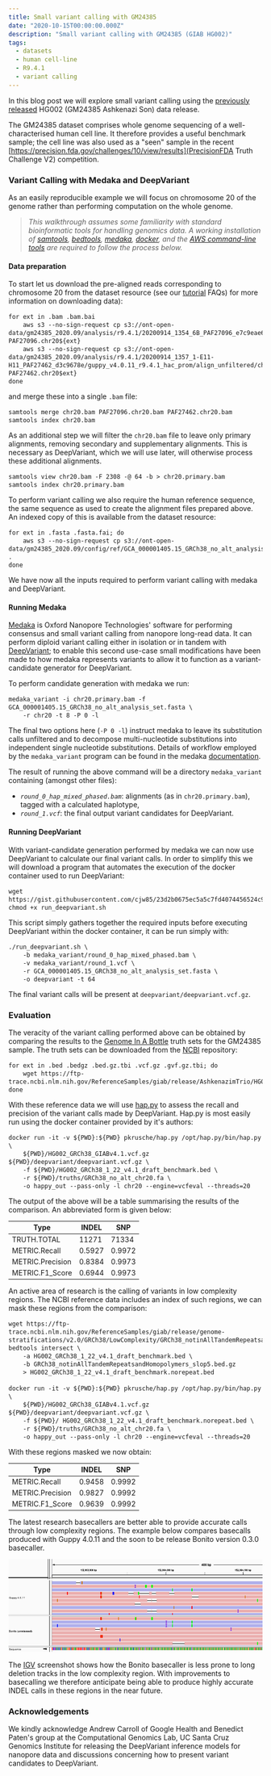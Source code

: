 ```yaml
---
title: Small variant calling with GM24385
date: "2020-10-15T00:00:00.000Z"
description: "Small variant calling with GM24385 (GIAB HG002)"
tags:
  - datasets
  - human cell-line
  - R9.4.1
  - variant calling
---
```


In this blog post we will explore small variant calling using the [previously
released](/gm24385_2020.09) HG002 (GM24385 Ashkenazi Son) data release.

The GM24385 dataset comprises whole genome sequencing of a well-characterised
human cell line. It therefore provides a useful benchmark sample; the cell line
was also used as a "seen" sample in the recent
[https://precision.fda.gov/challenges/10/view/results](PrecisionFDA Truth
Challenge V2) competition.


### Variant Calling with Medaka and DeepVariant

As an easily reproducible example we will focus on chromosome 20 of the genome
rather than performing computation on the whole genome.

> *This walkthrough assumes some familiarity with standard bioinformatic tools
> for handling genomics data. A working installation of
> [samtools](http://www.htslib.org/),
> [bedtools](https://bedtools.readthedocs.io/en/latest/),
> [medaka](https://github.com/nanoporetech/medaka),
> [docker](https://www.docker.com/get-started), and the [AWS command-line
> tools](https://aws.amazon.com/cli/) are required to follow the process
> below.*


#### Data preparation

To start let us download the pre-aligned reads corresponding to chromosome 20
from the dataset resource (see our [tutorial](/tutorials) FAQs) for more
information on downloading data):

    for ext in .bam .bam.bai
        aws s3 --no-sign-request cp s3://ont-open-data/gm24385_2020.09/analysis/r9.4.1/20200914_1354_6B_PAF27096_e7c9eae6/guppy_v4.0.11_r9.4.1_hac_prom/align_unfiltered/chr20/calls2ref${ext} PAF27096.chr20${ext}
        aws s3 --no-sign-request cp s3://ont-open-data/gm24385_2020.09/analysis/r9.4.1/20200914_1357_1-E11-H11_PAF27462_d3c9678e/guppy_v4.0.11_r9.4.1_hac_prom/align_unfiltered/chr20/calls2ref${ext} PAF27462.chr20$ext}
    done

and merge these into a single `.bam` file:

    samtools merge chr20.bam PAF27096.chr20.bam PAF27462.chr20.bam
    samtools index chr20.bam

As an additional step we will filter the `chr20.bam` file to leave only primary
alignments, removing secondary and supplementary alignments. This is necessary
as DeepVariant, which we will use later, will otherwise process these
additional alignments.

    samtools view chr20.bam -F 2308 -@ 64 -b > chr20.primary.bam
    samtools index chr20.primary.bam

To perform variant calling we also require the human reference sequence, the
same sequence as used to create the alignment files prepared above. An indexed
copy of this is available from the dataset resource:

    for ext in .fasta .fasta.fai; do
        aws s3 --no-sign-request cp s3://ont-open-data/gm24385_2020.09/config/ref/GCA_000001405.15_GRCh38_no_alt_analysis_set${ext} .
    done

We have now all the inputs required to perform variant calling with medaka
and DeepVariant.

#### Running Medaka

[Medaka](https://github.com/nanoporetech/medaka) is Oxford Nanopore
Technologies' software for performing consensus and small variant calling from
nanopore long-read data. It can perform diploid variant calling either in
isolation or in tandem with
[DeepVariant](https://github.com/google/deepvariant); to enable this second
use-case small modifications have been made to how medaka represents variants
to allow it to function as a variant-candidate generator for DeepVariant.

To perform candidate generation with medaka we run:

    medaka_variant -i chr20.primary.bam -f GCA_000001405.15_GRCh38_no_alt_analysis_set.fasta \
        -r chr20 -t 8 -P 0 -l

The final two options here (`-P 0 -l`) instruct medaka to leave its
substitution calls unfiltered and to decompose multi-nucleotide substitutions
into independent single nucleotide substitutions. Details of workflow employed
by the `medaka_variant` program can be found in the medaka
[documentation](https://nanoporetech.github.io/medaka/snp.html#).

The result of running the above command will be a directory `medaka_variant`
containing (amongst other files):

 * *`round_0_hap_mixed_phased.bam`*: alignments (as in `chr20.primary.bam`), tagged with a calculated haplotype,
 * *`round_1.vcf`*: the final output variant candidates for DeepVariant.

#### Running DeepVariant

With variant-candidate generation performed by medaka we can now use
DeepVariant to calculate our final variant calls. In order to simplify this we
will download a program that automates the execution of the docker container
used to run DeepVariant:

    wget https://gist.githubusercontent.com/cjw85/23d2b0675ec5a5c7fd4074456524c971/raw/c716c85639f047b9a9cff2079be2868bccb61659/run_deepvariant.sh
    chmod +x run_deepvariant.sh

This script simply gathers together the required inputs before executing
DeepVariant within the docker container, it can be run simply with:

    ./run_deepvariant.sh \
        -b medaka_variant/round_0_hap_mixed_phased.bam \
        -v medaka_variant/round_1.vcf \
        -r GCA_000001405.15_GRCh38_no_alt_analysis_set.fasta \
        -o deepvariant -t 64

The final variant calls will be present at `deepvariant/deepvariant.vcf.gz`.

### Evaluation

The veracity of the variant calling performed above can be obtained by
comparing the results to the [Genome In A
Bottle](https://www.nist.gov/programs-projects/genome-bottle) truth sets for
the GM24385 sample. The truth sets can be downloaded from the
[NCBI](https://www.ncbi.nlm.nih.gov/) repository:

    for ext in .bed .bedgz .bed.gz.tbi .vcf.gz .gvf.gz.tbi; do
        wget https://ftp-trace.ncbi.nlm.nih.gov/ReferenceSamples/giab/release/AshkenazimTrio/HG002_NA24385_son/NISTv4.1/GRCh38/HG002_GRCh38_1_22_v4.1_draft_benchmark${ext}
    done

With these reference data we will use
[hap.py](https://github.com/Illumina/hap.py) to assess the recall and precision
of the variant calls made by DeepVariant. Hap.py is most easily run using the
docker container provided by it's authors:

    docker run -it -v ${PWD}:${PWD} pkrusche/hap.py /opt/hap.py/bin/hap.py \
        ${PWD}/HG002_GRCh38_GIABv4.1.vcf.gz ${PWD}/deepvariant/deepvariant.vcf.gz \
        -f ${PWD}/HG002_GRCh38_1_22_v4.1_draft_benchmark.bed \
        -r ${PWD}/truths/GRCh38_no_alt_chr20.fa \
        -o happy_out --pass-only -l chr20 --engine=vcfeval --threads=20

The output of the above will be a table summarising the results of the
comparison. An abbreviated form is given below:

|            Type        |     INDEL       |     SNP         |
|------------------------|-----------------|-----------------|
|     TRUTH.TOTAL        |     11271       |     71334       |
|     METRIC.Recall      |     0.5927      |     0.9972      |
|     METRIC.Precision   |     0.8384      |     0.9973      |
|     METRIC.F1_Score    |     0.6944      |     0.9973      |


An active area of research is the calling of variants in low complexity regions.
The NCBI reference data includes an index of such regions, we can mask these
regions from the comparison:
    
    wget https://ftp-trace.ncbi.nlm.nih.gov/ReferenceSamples/giab/release/genome-stratifications/v2.0/GRCh38/LowComplexity/GRCh38_notinAllTandemRepeatsandHomopolymers_slop5.bed.gz
    bedtools intersect \
        -a HG002_GRCh38_1_22_v4.1_draft_benchmark.bed \
        -b GRCh38_notinAllTandemRepeatsandHomopolymers_slop5.bed.gz 
        > HG002_GRCh38_1_22_v4.1_draft_benchmark.norepeat.bed

    docker run -it -v ${PWD}:${PWD} pkrusche/hap.py /opt/hap.py/bin/hap.py \
        ${PWD}/HG002_GRCh38_GIABv4.1.vcf.gz ${PWD}/deepvariant/deepvariant.vcf.gz \
        -f ${PWD}/ HG002_GRCh38_1_22_v4.1_draft_benchmark.norepeat.bed \
        -r ${PWD}/truths/GRCh38_no_alt_chr20.fa \
        -o happy_out --pass-only -l chr20 --engine=vcfeval --threads=20

With these regions masked we now obtain:


|            Type        |     INDEL       |     SNP         |
|------------------------|-----------------|-----------------|
|     METRIC.Recall      |     0.9458      |     0.9992      |
|     METRIC.Precision   |     0.9827      |     0.9992      |
|     METRIC.F1_Score    |     0.9639      |     0.9992      |

The latest research basecallers are better able to provide accurate calls
through low complexity regions. The example below compares basecalls produced
with Guppy 4.0.11 and the soon to be release Bonito version 0.3.0 basecaller.

![bonito_low_complexity_calls](./bonito_igv.png "Bonito Low Complexity Basecalls")

The [IGV](http://software.broadinstitute.org/software/igv/) screenshot shows
how the Bonito basecaller is less prone to long deletion tracks in the low
complexity region. With improvements to basecalling we therefore anticipate
being able to produce highly accurate INDEL calls in these regions in the near
future.

### Acknowledgements

We kindly acknowledge Andrew Carroll of Google Health and Benedict Paten's
group at the Computational Genomics Lab, UC Santa Cruz Genomics Institute for
releasing the DeepVariant inference models for nanopore data and discussions
concerning how to present variant candidates to DeepVariant.
